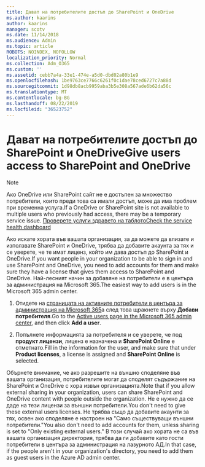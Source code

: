 ```yaml
---
title: Дават на потребителите достъп до SharePoint и OneDrive
ms.author: kaarins
author: kaarins
manager: scotv
ms.date: 11/14/2018
ms.audience: Admin
ms.topic: article
ROBOTS: NOINDEX, NOFOLLOW
localization_priority: Normal
ms.collection: Adm_O365
ms.custom: ''
ms.assetid: cebb7a4a-33e1-474e-a5d0-dbd02a80b1e9
ms.openlocfilehash: 1be9763ce7766c6261f0c1dae78ced6727c7a88d
ms.sourcegitcommit: 1d98db8acb9959aba3b5e308a567ade6b62da56c
ms.translationtype: MT
ms.contentlocale: bg-BG
ms.lasthandoff: 08/22/2019
ms.locfileid: "36523752"
---
```

# <a name="give-users-access-to-sharepoint-and-onedrive"></a><span data-ttu-id="f0ce0-102">Дават на потребителите достъп до SharePoint и OneDrive</span><span class="sxs-lookup"><span data-stu-id="f0ce0-102">Give users access to SharePoint and OneDrive</span></span>

> [!NOTE]
> <span data-ttu-id="f0ce0-103">Ако OneDrive или SharePoint сайт не е достъпен за множество потребители, които преди това са имали достъп, може да има проблем при временна услуга.</span><span class="sxs-lookup"><span data-stu-id="f0ce0-103">If a OneDrive or SharePoint site is not available to multiple users who previously had access, there may be a temporary service issue.</span></span> [<span data-ttu-id="f0ce0-104">Проверете услуги здравето на таблото</span><span class="sxs-lookup"><span data-stu-id="f0ce0-104">Check the service health dashboard</span></span>](https://portal.office.com/adminportal/home#/servicehealth)
  
<span data-ttu-id="f0ce0-105">Ако искате хората във вашата организация, за да можете да влизате и използвате SharePoint и OneDrive, трябва да добавите акаунта за тях и се уверете, че те имат лиценз, който им дава достъп до SharePoint и OneDrive.</span><span class="sxs-lookup"><span data-stu-id="f0ce0-105">If you want people in your organization to be able to sign in and use SharePoint and OneDrive, you need to add accounts for them and make sure they have a license that gives them access to SharePoint and OneDrive.</span></span> <span data-ttu-id="f0ce0-106">Най-лесният начин за добавяне на потребители е в центъра за администрация на Microsoft 365.</span><span class="sxs-lookup"><span data-stu-id="f0ce0-106">The easiest way to add users is in the Microsoft 365 admin center.</span></span>
  
1. <span data-ttu-id="f0ce0-107">Отидете на [страницата на активните потребители в центъра за администрация на Microsoft 365](https://portal.office.com/adminportal/home#/users)а след това щракнете върху **Добави потребителя**.</span><span class="sxs-lookup"><span data-stu-id="f0ce0-107">Go to the [Active users page in the Microsoft 365 admin center](https://portal.office.com/adminportal/home#/users), and then click **Add a user**.</span></span>
    
2. <span data-ttu-id="f0ce0-108">Попълнете информацията за потребителя и се уверете, че под **продукт лицензи**, лиценз е назначена и **SharePoint Online** е отметнато.</span><span class="sxs-lookup"><span data-stu-id="f0ce0-108">Fill in the information for the user, and make sure that under **Product licenses**, a license is assigned and **SharePoint Online** is selected.</span></span> 
    
<span data-ttu-id="f0ce0-109">Обърнете внимание, че ако разрешите на външно споделяне във вашата организация, потребителите могат да споделят съдържание на SharePoint и OneDrive с хора извън организацията.</span><span class="sxs-lookup"><span data-stu-id="f0ce0-109">Note that if you allow external sharing in your organization, users can share SharePoint and OneDrive content with people outside the organization.</span></span> <span data-ttu-id="f0ce0-110">Не е нужно да се даде на тези лицензи за външни потребители.</span><span class="sxs-lookup"><span data-stu-id="f0ce0-110">You don't need to give these external users licenses.</span></span> <span data-ttu-id="f0ce0-111">Не трябва също да добавите акаунти за тях, освен ако споделяне е настроен на "Само съществуващи външни потребители."</span><span class="sxs-lookup"><span data-stu-id="f0ce0-111">You also don't need to add accounts for them, unless sharing is set to "Only existing external users."</span></span> <span data-ttu-id="f0ce0-112">В този случай ако хората не са във вашата организация директория, трябва да ги добавите като гости потребители в центъра за администрация на лазурното АД.</span><span class="sxs-lookup"><span data-stu-id="f0ce0-112">In that case, if the people aren't in your organization's directory, you need to add them as guest users in the Azure AD admin center.</span></span>
  

